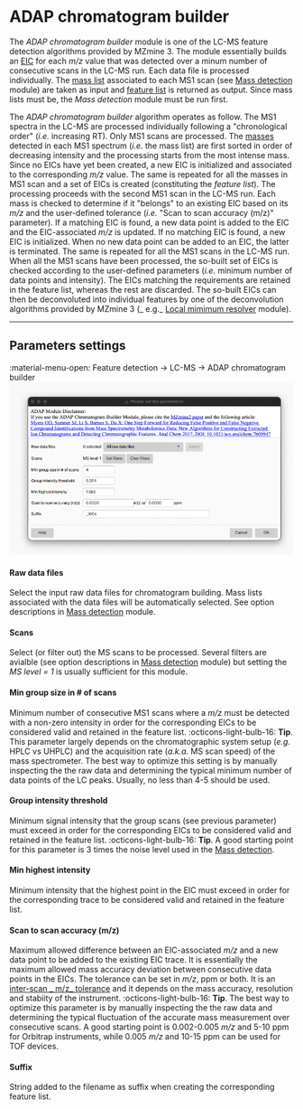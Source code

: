 # **ADAP chromatogram builder**

The _ADAP chromatogram builder_ module is one of the LC-MS feature detection algorithms provided by
MZmine 3. The module essentially builds
an [EIC](../../terminology/general-terminology.md#extracted-ion-chromatogram) for each _m/z_ value
that was detected over a minum number of consecutive scans in the LC-MS run. Each data file is
processed individually. The [mass list](../../terminology/general-terminology.md#mass-list)
associated to each MS1 scan (see [Mass detection](../featdet_mass_detection/mass-detection.md)
module) are taken as input and [feature list](../../terminology/general-terminology.md#feature-list)
is returned as output. Since mass lists must be, the _Mass detection_ module must be run first.

The _ADAP chromatogram builder_ algorithm operates as follow. The MS1 spectra in the LC-MS are
processed individually following a "chronological order" (_i.e._ increasing RT). Only MS1 scans are
processed. The [masses](../../terminology/general-terminology.md#masses-and-features) detected in
each MS1 spectrum (_i.e._ the mass list) are first sorted in order of decreasing intensity and the
processing starts from the most intense mass. Since no EICs have yet been created, a new EIC is
initialized and associated to the corresponding _m/z_ value. The same is repeated for all the masses
in MS1 scan and a set of EICs is created (constituting the _feature list_). The processing proceeds
with the second MS1 scan in the LC-MS run. Each mass is checked to determine if it "belongs" to an
existing EIC based on its _m/z_ and the user-defined tolerance (_i.e._ "Scan to scan accuracy (m/z)"
parameter). If a matching EIC is found, a new data point is added to the EIC and the
EIC-associated _m/z_ is updated. If no matching EIC is found, a new EIC is initialized. When no new
data point can be added to an EIC, the latter is terminated. The same is repeated for all the MS1
scans in the LC-MS run. When all the MS1 scans have been processed, the so-built set of EICs is
checked according to the user-defined parameters (_i.e._ minimum number of data points and
intensity). The EICs matching the requirements are retained in the feature list, whereas the rest
are discarded. The so-built EICs can then be deconvoluted into individual features by one of the
deconvolution algorithms provided by MZmine 3 (_
e.g._ [Local mimimum resolver](../featdet_resolver_local_minimum/local-minimum-resolver.md) module).

---

## Parameters settings

:material-menu-open: Feature detection → LC-MS → ADAP chromatogram builder
![ADAP Chromatogram Builder](adap_chromatogram_builder.png)

#### **Raw data files**

Select the input raw data files for chromatogram building. Mass lists associated with the data files
will be automatically selected. See option descriptions
in [Mass detection](../featdet_mass_detection/mass-detection.md#parameters-settings) module.

#### **Scans**

Select (or filter out) the MS scans to be processed. Several filters are avialble (see option
descriptions in [Mass detection](../featdet_mass_detection/mass-detection.md#parameters-settings)
module) but setting the _MS level = 1_ is usually sufficient for this module.

#### **Min group size in # of scans**

Minimum number of consecutive MS1 scans where a _m/z_ must be detected with a non-zero intensity in
order for the corresponding EICs to be considered valid and retained in the feature list.
:octicons-light-bulb-16: **Tip**. This parameter largely depends on the chromatographic system
setup (_e.g._ HPLC vs UHPLC) and the acquisition rate (_a.k.a._ MS scan speed) of the mass
spectrometer. The best way to optimize this setting is by manually inspecting the the raw data and
determining the typical minimum number of data points of the LC peaks. Usually, no less than 4-5
should be used.

#### **Group intensity threshold**

Minimum signal intensity that the group scans (see previous parameter) must exceed in order for the
corresponding EICs to be considered valid and retained in the feature list.
:octicons-light-bulb-16: **Tip**. A good starting point for this parameter is 3 times the noise
level used in the [Mass detection](../featdet_mass_detection/mass-detection.md).

#### **Min highest intensity**

Minimum intensity that the highest point in the EIC must exceed in order for the corresponding trace
to be considered valid and retained in the feature list.

#### **Scan to scan accuracy (m/z)**

Maximum allowed difference between an EIC-associated _m/z_ and a new data point to be added to the
existing EIC trace. It is essentially the maximum allowed mass accuracy deviation between
consecutive data points in the EICs. The tolerance can be set in _m/z_, ppm or both. It is
an [inter-scan _
m/z_ tolerance](../../terminology/general-terminology.md#intra--and-inter-scan-tolerances) and it
depends on the mass accuracy, resolution and stabiity of the instrument.
:octicons-light-bulb-16: **Tip**. The best way to optimize this parameter is by manually inspecting
the the raw data and determining the typical fluctuation of the accurate mass measurement over
consecutive scans. A good starting point is 0.002-0.005 _m/z_ and 5-10 ppm for Orbitrap instruments,
while 0.005 _m/z_ and 10-15 ppm can be used for TOF devices.

#### **Suffix**

String added to the filename as suffix when creating the corresponding feature list.
